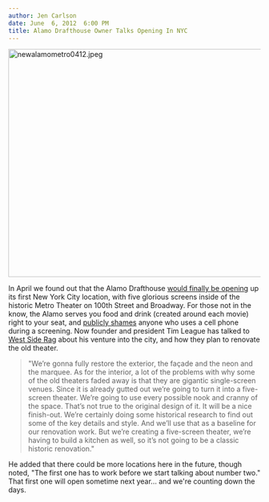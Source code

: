 ```yaml
---
author: Jen Carlson
date: June  6, 2012  6:00 PM
title: Alamo Drafthouse Owner Talks Opening In NYC
---
```


<p><span class="mt-enclosure mt-enclosure-image" style="display: inline;"> <img alt="newalamometro0412.jpeg" src="https://web.archive.org/web/20120607190447im_/http://gothamist.com/attachments/arts_jen/newalamometro0412.jpeg" width="640" height="455" class="image-none"> </span></p>

<p>In April we found out that the Alamo Drafthouse <a href="https://web.archive.org/web/20120607190447/http://gothamist.com/2012/04/05/alamo_draft_house_is_coming_to_the.php">would finally be opening</a> up its first New York City location, with five glorious screens inside of the historic Metro Theater on 100th Street and Broadway. For those not in the know, the Alamo serves you food and drink (created around each movie) right to your seat, and <a href="https://web.archive.org/web/20120607190447/http://gothamist.com/2011/06/07/video_should_nyc_bring_this_kind_of.php">publicly shames</a> anyone who uses a cell phone during a screening. Now founder and president Tim League has talked to <a href="https://web.archive.org/web/20120607190447/http://www.westsiderag.com/2012/06/05/exclusive-an-interview-with-tim-league-the-texan-bringing-movies-back-to-the-metro-theater">West Side Rag</a> about his venture into the city, and how they plan to renovate the old theater.</p><blockquote>&quot;We&#x2019;re gonna fully restore the exterior, the fa&#xE7;ade and the neon and the marquee. As for the interior, a lot of the problems with why some of the old theaters faded away is that they are gigantic single-screen venues. Since it is already gutted out we&#x2019;re going to turn it into a five-screen theater. We&#x2019;re going to use every possible nook and cranny of the space. That&#x2019;s not true to the original design of it. It will be a nice finish-out. We&#x2019;re certainly doing some historical research to find out some of the key details and style. And we&#x2019;ll use that as a baseline for our renovation work. But we&#x2019;re creating a five-screen theater, we&#x2019;re having to build a kitchen as well, so it&#x2019;s not going to be a classic historic renovation.&quot;</blockquote>He added that there could be more locations here in the future, though noted, &quot;The first one has to work before we start talking about number two.&quot; That first one will open sometime next year... and we&apos;re counting down the days.<p></p>